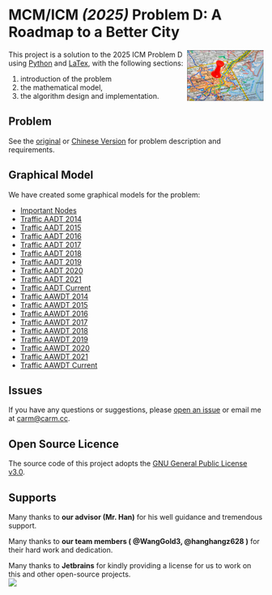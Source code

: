 # **MCM/ICM** _(2025)_ Problem D: A Roadmap to a Better City

<img align="right" height=30% width=30% src=".doc/problem/img.png"  alt="banner"/>

This project is a solution to the 2025 ICM Problem D using [Python]() and [LaTex](), with the following sections:

1. introduction of the problem
2. the mathematical model,
3. the algorithm design and implementation.

## Problem

See the [original](.doc/problem/ORIGINAL.md) or [Chinese Version](.doc/problem/CHINESE.md)
for problem description and requirements.

## Graphical Model

We have created some graphical models for the problem:

- [Important Nodes](https://carmjos.github.io/MCM-ICM.2025.D/important_nodes.html)
- [Traffic AADT 2014](https://carmjos.github.io/MCM-ICM.2025.D/traffic/aadt/2014.html)
- [Traffic AADT 2015](https://carmjos.github.io/MCM-ICM.2025.D/traffic/aadt/2015.html)
- [Traffic AADT 2016](https://carmjos.github.io/MCM-ICM.2025.D/traffic/aadt/2016.html)
- [Traffic AADT 2017](https://carmjos.github.io/MCM-ICM.2025.D/traffic/aadt/2017.html)
- [Traffic AADT 2018](https://carmjos.github.io/MCM-ICM.2025.D/traffic/aadt/2018.html)
- [Traffic AADT 2019](https://carmjos.github.io/MCM-ICM.2025.D/traffic/aadt/2019.html)
- [Traffic AADT 2020](https://carmjos.github.io/MCM-ICM.2025.D/traffic/aadt/2020.html)
- [Traffic AADT 2021](https://carmjos.github.io/MCM-ICM.2025.D/traffic/aadt/2021.html)
- [Traffic AADT Current](https://carmjos.github.io/MCM-ICM.2025.D/traffic/aadt/current.html)
- [Traffic AAWDT 2014](https://carmjos.github.io/MCM-ICM.2025.D/traffic/aadt/2014.html)
- [Traffic AAWDT 2015](https://carmjos.github.io/MCM-ICM.2025.D/traffic/aadt/2015.html)
- [Traffic AAWDT 2016](https://carmjos.github.io/MCM-ICM.2025.D/traffic/aadt/2016.html)
- [Traffic AAWDT 2017](https://carmjos.github.io/MCM-ICM.2025.D/traffic/aadt/2017.html)
- [Traffic AAWDT 2018](https://carmjos.github.io/MCM-ICM.2025.D/traffic/aadt/2018.html)
- [Traffic AAWDT 2019](https://carmjos.github.io/MCM-ICM.2025.D/traffic/aadt/2019.html)
- [Traffic AAWDT 2020](https://carmjos.github.io/MCM-ICM.2025.D/traffic/aadt/2020.html)
- [Traffic AAWDT 2021](https://carmjos.github.io/MCM-ICM.2025.D/traffic/aadt/2021.html)
- [Traffic AAWDT Current](https://carmjos.github.io/MCM-ICM.2025.D/traffic/aadt/current.html)

## Issues

If you have any questions or suggestions, 
please [open an issue](https://github.com/CarmJos/CarmJos/issues/new?template=Blank+issue)
or email me at [carm@carm.cc](mailto:carm@carm.cc).

## Open Source Licence

The source code of this project adopts the [GNU General Public License v3.0](https://opensource.org/licenses/GPL-3.0).

## Supports

Many thanks to **our advisor (Mr. Han)** for his well guidance and tremendous support.

Many thanks to **our team members ( @WangGold3, @hanghangz628 )** for their hard work and dedication.

Many thanks to **Jetbrains** for kindly providing a license for us to work on this and other open-source projects.  
![](https://resources.jetbrains.com/storage/products/company/brand/logos/jb_beam.svg)


